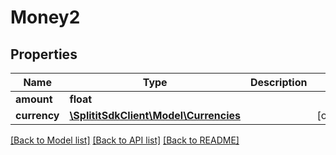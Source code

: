 # Money2

## Properties
Name | Type | Description | Notes
------------ | ------------- | ------------- | -------------
**amount** | **float** |  | 
**currency** | [**\SplititSdkClient\Model\Currencies**](Currencies.md) |  | [optional] 

[[Back to Model list]](../README.md#documentation-for-models) [[Back to API list]](../README.md#documentation-for-api-endpoints) [[Back to README]](../README.md)


